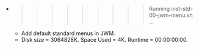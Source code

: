 * >>>>>>>>> Running inst-std-00-jwm-menu.sh ...
  * Add default standard menus in JWM.
  * Disk size = 3064828K. Space Used = 4K. Runtime = 00:00:00:00.
